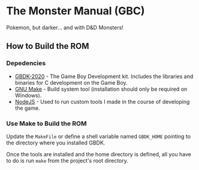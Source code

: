 # The Monster Manual (GBC)
Pokemon, but darker... and with D&D Monsters!


## How to Build the ROM

### Depedencies
* [GBDK-2020](https://github.com/gbdk-2020/gbdk-2020) - The Game Boy Development
  kit. Includes the libraries and binaries for C development on the Game Boy.
* [GNU Make](https://gnuwin32.sourceforge.net/packages/make.htm) - Build system
  tool (installation should only be required on Windows).
* [NodeJS](https://nodejs.org) - Used to run custom tools I made in the course
  of developing the game.

### Use Make to Build the ROM
Update the `MakeFile` or define a shell variable named `GBDK_HOME` pointing to
the directory where you installed GBDK.

Once the tools are installed and the home directory is defined, all you have
to do is run `make` from the project's root directory.
